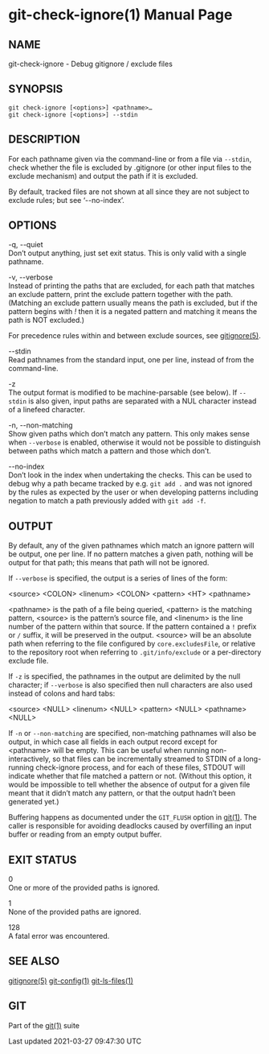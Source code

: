 git-check-ignore(1) Manual Page
===============================

NAME
----

git-check-ignore - Debug gitignore / exclude files

SYNOPSIS
--------

    git check-ignore [<options>] <pathname>…​
    git check-ignore [<options>] --stdin

DESCRIPTION
-----------

For each pathname given via the command-line or from a file via `--stdin`, check whether the file is excluded by .gitignore (or other input files to the exclude mechanism) and output the path if it is excluded.

By default, tracked files are not shown at all since they are not subject to exclude rules; but see ‘--no-index’.

OPTIONS
-------

-q, --quiet  
Don’t output anything, just set exit status. This is only valid with a single pathname.

-v, --verbose  
Instead of printing the paths that are excluded, for each path that matches an exclude pattern, print the exclude pattern together with the path. (Matching an exclude pattern usually means the path is excluded, but if the pattern begins with *!* then it is a negated pattern and matching it means the path is NOT excluded.)

For precedence rules within and between exclude sources, see [gitignore(5)](gitignore.html).

--stdin  
Read pathnames from the standard input, one per line, instead of from the command-line.

-z  
The output format is modified to be machine-parsable (see below). If `--stdin` is also given, input paths are separated with a NUL character instead of a linefeed character.

-n, --non-matching  
Show given paths which don’t match any pattern. This only makes sense when `--verbose` is enabled, otherwise it would not be possible to distinguish between paths which match a pattern and those which don’t.

--no-index  
Don’t look in the index when undertaking the checks. This can be used to debug why a path became tracked by e.g. `git add .` and was not ignored by the rules as expected by the user or when developing patterns including negation to match a path previously added with `git add -f`.

OUTPUT
------

By default, any of the given pathnames which match an ignore pattern will be output, one per line. If no pattern matches a given path, nothing will be output for that path; this means that path will not be ignored.

If `--verbose` is specified, the output is a series of lines of the form:

&lt;source&gt; &lt;COLON&gt; &lt;linenum&gt; &lt;COLON&gt; &lt;pattern&gt; &lt;HT&gt; &lt;pathname&gt;

&lt;pathname&gt; is the path of a file being queried, &lt;pattern&gt; is the matching pattern, &lt;source&gt; is the pattern’s source file, and &lt;linenum&gt; is the line number of the pattern within that source. If the pattern contained a `!` prefix or `/` suffix, it will be preserved in the output. &lt;source&gt; will be an absolute path when referring to the file configured by `core.excludesFile`, or relative to the repository root when referring to `.git/info/exclude` or a per-directory exclude file.

If `-z` is specified, the pathnames in the output are delimited by the null character; if `--verbose` is also specified then null characters are also used instead of colons and hard tabs:

&lt;source&gt; &lt;NULL&gt; &lt;linenum&gt; &lt;NULL&gt; &lt;pattern&gt; &lt;NULL&gt; &lt;pathname&gt; &lt;NULL&gt;

If `-n` or `--non-matching` are specified, non-matching pathnames will also be output, in which case all fields in each output record except for &lt;pathname&gt; will be empty. This can be useful when running non-interactively, so that files can be incrementally streamed to STDIN of a long-running check-ignore process, and for each of these files, STDOUT will indicate whether that file matched a pattern or not. (Without this option, it would be impossible to tell whether the absence of output for a given file meant that it didn’t match any pattern, or that the output hadn’t been generated yet.)

Buffering happens as documented under the `GIT_FLUSH` option in [git(1)](git.html). The caller is responsible for avoiding deadlocks caused by overfilling an input buffer or reading from an empty output buffer.

EXIT STATUS
-----------

0  
One or more of the provided paths is ignored.

1  
None of the provided paths are ignored.

128  
A fatal error was encountered.

SEE ALSO
--------

[gitignore(5)](gitignore.html) [git-config(1)](git-config.html) [git-ls-files(1)](git-ls-files.html)

GIT
---

Part of the [git(1)](git.html) suite

Last updated 2021-03-27 09:47:30 UTC
